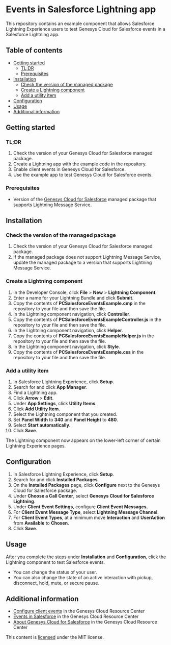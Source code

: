 # Events in Salesforce Lightning app

This repository contains an example component that allows Salesforce Lightning Experience users to test Genesys Cloud for Salesforce events in a Salesforce Lightning app.

## Table of contents

* [Getting started](#getting-started)
  * [TL;DR](#tldr)
  * [Prerequisites](#prerequisites)
* [Installation](#installation)
  * [Check the version of the managed package](#check-the-version-of-the-managed-package)
  * [Create a Lightning component](#create-a-lightning-component)
  * [Add a utility item](#add-a-utility-item)
* [Configuration](#configuration)
* [Usage](#usage)
* [Additional information](#additional-information)

## Getting started

### TL;DR

1. Check the version of your Genesys Cloud for Salesforce managed package.
2. Create a Lightning app with the example code in the repository.
3. Enable client events in Genesys Cloud for Salesforce.
4. Use the example app to test Genesys Cloud for Salesforce events.

### Prerequisites

* Version of the [Genesys Cloud for Salesforce](https://appexchange.salesforce.com/appxListingDetail?listingId=a0N30000000pvMdEAI) managed package that supports Lightning Message Service.

## Installation

### Check the version of the managed package

1. Check the version of your Genesys Cloud for Salesforce managed package.
2. If the managed package does not support Lightning Message Service, update the managed package to a version that supports Lightning Message Service.

### Create a Lightning component

1. In the Developer Console, click **File** > **New** > **Lightning Component**.
2. Enter a name for your Lightning Bundle and click **Submit**.
3. Copy the contents of **PCSalesforceEventsExample.cmp** in the repository to your file and then save the file.
4. In the Lightning component navigation, click **Controller**.
5. Copy the contents of **PCSalesforceEventsExampleController.js** in the repository to your file and then save the file.
6. In the Lightning component navigation, click **Helper**.
7. Copy the contents of **PCSalesforceEventsExampleHelper.js** in the repository to your file and then save the file.
8. In the Lightning component navigation, click **Style**.
9. Copy the contents of **PCSalesforceEventsExample.css** in the repository to your file and then save the file.

### Add a utility item

1. In Salesforce Lightning Experience, click **Setup**.
2. Search for and click **App Manager**.
3. Find a Lightning app.
4. Click **Arrow** > **Edit**.
5. Under **App Settings**, click **Utility Items**.
6. Click **Add Utility Item**.
7. Select the Lightning component that you created.
8. Set **Panel Width** to **340** and **Panel Height** to **480**.
9. Select **Start automatically**.
10. Click **Save**.

The Lightning component now appears on the lower-left corner of certain Lightning Experience pages.

## Configuration

1. In Salesforce Lightning Experience, click **Setup**.
2. Search for and click **Installed Packages**.
3. On the **Installed Packages** page, click **Configure** next to the Genesys Cloud for Salesforce package.
4. Under **Choose a Call Center**, select **Genesys Cloud for Salesforce Lightning**.
5. Under **Client Event Settings**, configure **Client Event Messages**.
6. For **Client Event Message Type**, select **Lightning Message Channel**.
6. For **Client Event Types**, at a minimum move **Interaction** and **UserAction** from **Available** to **Chosen**.
7. Click **Save**.

## Usage

After you complete the steps under **Installation** and **Configuration**, click the Lightning component to test Salesforce events.

* You can change the status of your user.
* You can also change the state of an active interaction with pickup, disconnect, hold, mute, or secure pause.

## Additional information

* [Configure client events](https://help.mypurecloud.com/?p=241665) in the Genesys Cloud Resource Center
* [Events in Salesforce](https://help.mypurecloud.com/?p=77239) in the Genesys Cloud Resource Center
* [About Genesys Cloud for Salesforce](https://help.mypurecloud.com/?p=65221) in the Genesys Cloud Resource Center

This content is [licensed](/LICENSE) under the MIT license.


